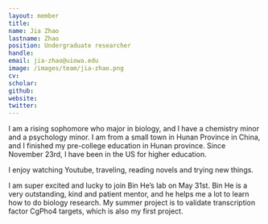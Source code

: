 ```yaml
---
layout: member
title:
name: Jia Zhao
lastname: Zhao
position: Undergraduate researcher
handle:
email: jia-zhao@uiowa.edu
image: /images/team/jia-zhao.png
cv: 
scholar: 
github: 
website: 
twitter: 
---
```


I am a rising sophomore who major in biology, and I have a chemistry minor and a psychology minor. I am from a small town in Hunan Province in China, and I finished my pre-college education in Hunan province. Since November 23rd, I have been in the US for higher education.

I enjoy watching Youtube, traveling, reading novels and trying new things. 

I am super excited and lucky to join Bin He’s lab on May 31st. Bin He is a very outstanding, kind and patient mentor, and he helps me a lot to learn how to do biology research. My summer project is to validate transcription factor CgPho4 targets, which is also my first project. 
